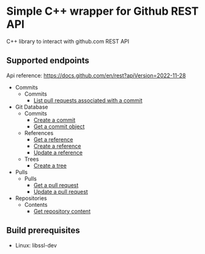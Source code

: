 # Simple C++ wrapper for Github REST API

C++ library to interact with github.com REST API

## Supported endpoints

Api reference: https://docs.github.com/en/rest?apiVersion=2022-11-28

* Commits
  * Commits
    * [List pull requests associated with a commit](https://docs.github.com/en/rest/commits/commits?apiVersion=2022-11-28#list-pull-requests-associated-with-a-commit)
* Git Database
  * Commits
    * [Create a commit](https://docs.github.com/en/rest/git/commits?apiVersion=2022-11-28#create-a-commit)
    * [Get a commit object](https://docs.github.com/en/rest/git/commits?apiVersion=2022-11-28#get-a-commit-object)
  * References
    * [Get a reference](https://docs.github.com/en/rest/git/refs?apiVersion=2022-11-28#get-a-reference)
    * [Create a reference](https://docs.github.com/en/rest/git/refs?apiVersion=2022-11-28#create-a-reference)
    * [Update a reference](https://docs.github.com/en/rest/git/refs?apiVersion=2022-11-28#update-a-reference)
  * Trees
    * [Create a tree](https://docs.github.com/en/rest/git/trees?apiVersion=2022-11-28#create-a-tree)
* Pulls
  * Pulls
    * [Get a pull request](https://docs.github.com/en/rest/pulls/pulls?apiVersion=2022-11-28#get-a-pull-request)
    * [Update a pull request](https://docs.github.com/en/rest/pulls/pulls?apiVersion=2022-11-28#update-a-pull-request)
* Repositories
  * Contents
    * [Get repository content](https://docs.github.com/en/rest/repos/contents?apiVersion=2022-11-28#get-repository-content)

## Build prerequisites

* Linux:
  libssl-dev

